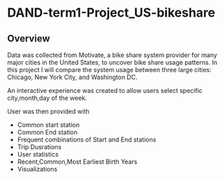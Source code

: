 # DAND-term1-Project_US-bikeshare

## Overview

Data was collected from Motivate, a bike share system provider for many major cities in the United States, to uncover bike share usage patterns. In this project I will compare the system usage between three large cities: Chicago, New York City, and Washington DC.

An interactive experience was created to allow users select specific city,month,day of the week. 

User was then provided with 

- Common start station
- Common End station
- Frequent combinations of Start and End stations
- Trip Dusrations
- User statistics
- Recent,Common,Most Earliest Birth Years
- Visualizations

